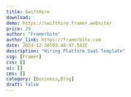 ```yaml
---
title: SwiftHire
download:
demo: https://swifthire.framer.website/
price: 29
author: "Framerbite"
author_link: https://framerbite.com
date: 2024-12-30T03:48:47.543Z
description: "Hiring Platform SaaS Template"
ssg: [Framer]
css: []
ui: []
cms: []
category: [Business,Blog]
draft: false
---
```

